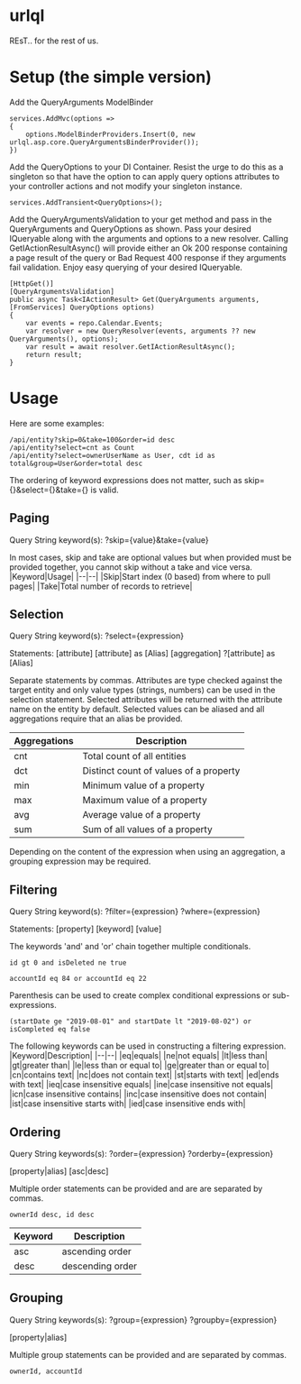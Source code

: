 # urlql

REsT.. for the rest of us.

Setup (the simple version)
=====

Add the QueryArguments ModelBinder
```
services.AddMvc(options =>
{
    options.ModelBinderProviders.Insert(0, new urlql.asp.core.QueryArgumentsBinderProvider());
})
```

Add the QueryOptions to your DI Container.  Resist the urge to do this as a singleton so that have the option to can apply query options attributes to your controller actions and not modify your singleton instance.
```
services.AddTransient<QueryOptions>();
```

Add the QueryArgumentsValidation to your get method and pass in the QueryArguments and QueryOptions as shown.
Pass your desired IQueryable along with the arguments and options to a new resolver.
Calling GetIActionResultAsync() will provide either an Ok 200 response containing a page result of the query or Bad Request 400 response if they arguments fail validation.
Enjoy easy querying of your desired IQueryable.
```
[HttpGet()]
[QueryArgumentsValidation]
public async Task<IActionResult> Get(QueryArguments arguments, [FromServices] QueryOptions options)
{
    var events = repo.Calendar.Events;
    var resolver = new QueryResolver(events, arguments ?? new QueryArguments(), options);
    var result = await resolver.GetIActionResultAsync();
    return result;
}
```

Usage
=====
Here are some examples:
```
/api/entity?skip=0&take=100&order=id desc
/api/entity?select=cnt as Count
/api/entity?select=ownerUserName as User, cdt id as total&group=User&order=total desc
```

The ordering of keyword expressions does not matter, such as skip={}&select={}&take={} is valid.

Paging
------
Query String keyword(s):
?skip={value}&take={value}

In most cases, skip and take are optional values but when provided must be provided together, you cannot skip without a take and vice versa.
|Keyword|Usage|
|--|--|
|Skip|Start index (0 based) from where to pull pages|
|Take|Total number of records to retrieve|


Selection
------
Query String keyword(s):
?select={expression}

Statements:
[attribute]
[attribute] as [Alias]
[aggregation] ?[attribute] as [Alias]

Separate statements by commas.  Attributes are type checked against the target entity and only value types (strings, numbers) can be used in the selection statement.  Selected attributes will be returned with the attribute name on the entity by default.  Selected values can be aliased and all aggregations require that an alias be provided.

|Aggregations|Description|
|--|--|
|cnt|Total count of all entities|
|dct|Distinct count of values of a property|
|min|Minimum value of a property|
|max|Maximum value of a property|
|avg|Average value of a property|
|sum|Sum of all values of a property|

Depending on the content of the expression when using an aggregation, a grouping expression may be required.

Filtering
---------
Query String keyword(s):
?filter={expression}
?where={expression}

Statements:
[property] [keyword] [value]

The keywords 'and' and 'or' chain together multiple conditionals.
```
id gt 0 and isDeleted ne true
```
```
accountId eq 84 or accountId eq 22
```

Parenthesis can be used to create complex conditional expressions or sub-expressions.
```
(startDate ge "2019-08-01" and startDate lt "2019-08-02") or isCompleted eq false
```

The following keywords can be used in constructing a filtering expression.
|Keyword|Description|
|--|--|
|eq|equals|
|ne|not equals|
|lt|less than|
|gt|greater than|
|le|less than or equal to|
|ge|greater than or equal to|
|cn|contains text|
|nc|does not contain text|
|st|starts with text|
|ed|ends with text|
|ieq|case insensitive equals|
|ine|case insensitive not equals|
|icn|case insensitive contains|
|inc|case insensitive does not contain|
|ist|case insensitive starts with|
|ied|case insensitive ends with|

Ordering
--------
Query String keywords(s):
?order={expression}
?orderby={expression}

[property|alias] [asc|desc]

Multiple order statements can be provided and are are separated by commas.
```
ownerId desc, id desc
```

|Keyword|Description|
|--|--|
|asc|ascending order|
|desc|descending order|

Grouping
--------
Query String keywords(s):
?group={expression}
?groupby={expression}

[property|alias]

Multiple group statements can be provided and are separated by commas.
```
ownerId, accountId
```















